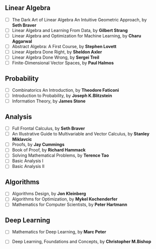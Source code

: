 ## Linear Algebra

- [ ] The Dark Art of Linear Algebra An Intuitive Geometric Approach, by **Seth Braver**
- [ ] Linear Algebra and Learning From Data, by **Gilbert Strang**
- [ ] Linear Algebra and Optimization for Machine Learning, by **Charu Aggarwal**
- [ ] Abstract Algebra: A First Course, by **Stephen Lovett**
- [ ] Linear Algebra Done Right, by **Sheldon Axler**
- [ ] Linear Algebra Done Wrong, by **Sergei Treil**
- [ ] Finite-Dimensional Vector Spaces, by **Paul Halmos**

## Probability

- [ ] Combinatorics An Introduction, by **Theodore Faticoni**
- [ ] Introduction to Probability, by **Joseph K.Blitzstein**
- [ ] Information Theory, by **James Stone**
      
## Analysis

- [ ] Full Frontal Calculus, by **Seth Braver**
- [ ] An Illustrative Guide to Multivariable and Vector Calculus, by **Stanley Miklavcic**
- [ ] Proofs, by **Jay Cummings**
- [ ] Book of Proof, by **Richard Hammack**
- [ ] Solving Mathematical Problems, by **Terence Tao**
- [ ] Basic Analysis I
- [ ] Basic Analysis II

## Algorithms

- [ ] Algorithms Design, by **Jon Kleinberg**
- [ ] Algorithms for Optimization, by **Mykel Kochenderfer**
- [ ] Mathematics for Computer Scientists, by **Peter Hartmann**

## Deep Learning

- [ ] Mathematics for Deep Learning, by **Marc Peter**
- [ ] Deep Learning, Foundations and Concepts, by **Christopher M.Bishop**

